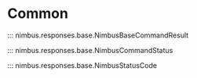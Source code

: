 # Common

::: nimbus.responses.base.NimbusBaseCommandResult

::: nimbus.responses.base.NimbusCommandStatus

::: nimbus.responses.base.NimbusStatusCode